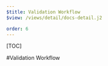 ```yaml
---
$title: Validation Workflow
$view: /views/detail/docs-detail.j2

order: 6
---
```


[TOC]

#Validation Workflow
